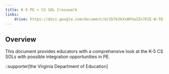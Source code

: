 ```yaml
---
title: K-5 PE + CS SOL Crosswalk
links:
    drive: https://docs.google.com/document/d/1b7m2kXsWFUaZZn76IE-W-TQ-XEN7TWm2ndnoPoHm8GQ/edit?usp=drive_link
---
```


## Overview
This document provides educators with a comprehensive look at the K-5 CS SOLs with possible integration opportunities in PE.

::supporter[the Virginia Department of Education]